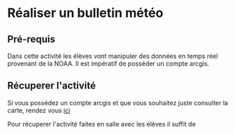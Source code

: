 # Réaliser un bulletin météo

## Pré-requis

Dans cette activité les élèves vont manipuler des données en temps réel provenant de la NOAA. Il est impératif de posséder un compte arcgis.  

## Récuperer l'activité
Si vous possédez un compte arcgis et que vous souhaitez juste consulter la carte, rendez vous [ici](https://arcg.is/0WCmLi0)

Pour récuperer l'activité faites en salle avec les élèves il suffit de 
